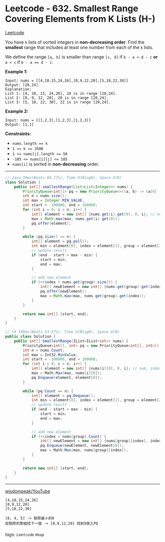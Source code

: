 # Leetcode - 632. Smallest Range Covering Elements from K Lists (H-)

[Leetcode](https://leetcode.com/problems/smallest-range-covering-elements-from-k-lists/description/)

You have `k` lists of sorted integers in **non-decreasing order**. Find the **smallest** range that includes at least one number from each of the `k` lists.

We define the range `[a, b]` is smaller than range `[c, d]` if `b - a < d - c` **or** `a < c` if `b - a == d - c`.

**Example 1:**
```
Input: nums = [[4,10,15,24,26],[0,9,12,20],[5,18,22,30]]
Output: [20,24]
Explanation: 
List 1: [4, 10, 15, 24,26], 24 is in range [20,24].
List 2: [0, 9, 12, 20], 20 is in range [20,24].
List 3: [5, 18, 22, 30], 22 is in range [20,24].
```
**Example 2:**
```
Input: nums = [[1,2,3],[1,2,3],[1,2,3]]
Output: [1,1]
```
**Constraints:**

-   `nums.length == k`
-   `1 <= k <= 3500`
-   `1 <= nums[i].length <= 50`
-   `-105 <= nums[i][j] <= 105`
-   `nums[i]` is sorted in **non-decreasing** order.

---
```java
// Java 39ms(Beats 60.77%), Time O(NlogN), Space O(N)
class Solution {
    public int[] smallestRange(List<List<Integer>> nums) {
        PriorityQueue<int[]> pq = new PriorityQueue<>((a, b) -> (a[0] - b[0]));
        int n = nums.size();
        int max = Integer.MIN_VALUE;
        int start = -100000, end = 100000;
        for (int i = 0; i < n; i++) {
            int[] element = new int[] {nums.get(i).get(0), 0, i}; // num, index, group
            max = Math.max(max, nums.get(i).get(0));
            pq.offer(element);
        }

        while (pq.size() == n) {
            int[] element = pq.poll();
            int min = element[0], index = element[1], group = element[2];
            // update result
            if (end - start > max - min) {
                start = min;
                end = max;
            }

            // add new element
            if (++index < nums.get(group).size()) {
                int[] newElement = new int[] {nums.get(group).get(index), index, group};
                pq.offer(newElement);
                max = Math.max(max, nums.get(group).get(index));
            }
        }

        return new int[] {start, end};
    }
}
```

```csharp
// C# 190ms(Beats 53.57%), Time O(NlogN), Space O(N)
public class Solution {
    public int[] SmallestRange(IList<IList<int>> nums) {
        PriorityQueue<int[], int> pq = new PriorityQueue<int[], int>();
        int n = nums.Count;
        int max = Int32.MinValue;
        int start = -100000, end = 100000;
        for (int i = 0; i < n; i++) {
            int[] element = new int[] {nums[i][0], 0, i}; // num, index, group
            max = Math.Max(max, nums[i][0]);
            pq.Enqueue(element, element[0]);
        }

        while (pq.Count == n) {
            int[] element = pq.Dequeue();
            int min = element[0], index = element[1], group = element[2];
            // update result
            if (end - start > max - min) {
                start = min;
                end = max;
            }

            // add new element
            if (++index < nums[group].Count) {
                int[] newElement = new int[] {nums[group][index], index, group};
                pq.Enqueue(newElement, newElement[0]);
                max = Math.Max(max, nums[group][index]);
            }
        }

        return new int[] {start, end};
    }
}
```

---

[wisdompeak/YouTube](https://www.youtube.com/watch?v=ejVD92bJe34)

```
[4,10,15,24,26]
[0,9,12,20]
[5,18,22,30]

[0, 4, 5] -> 剔除最小的0
從剔除的那組找下一個 -> [0,9,12,20] 找到9放入PQ
```

###### tags: `Leetcode` `Heap`